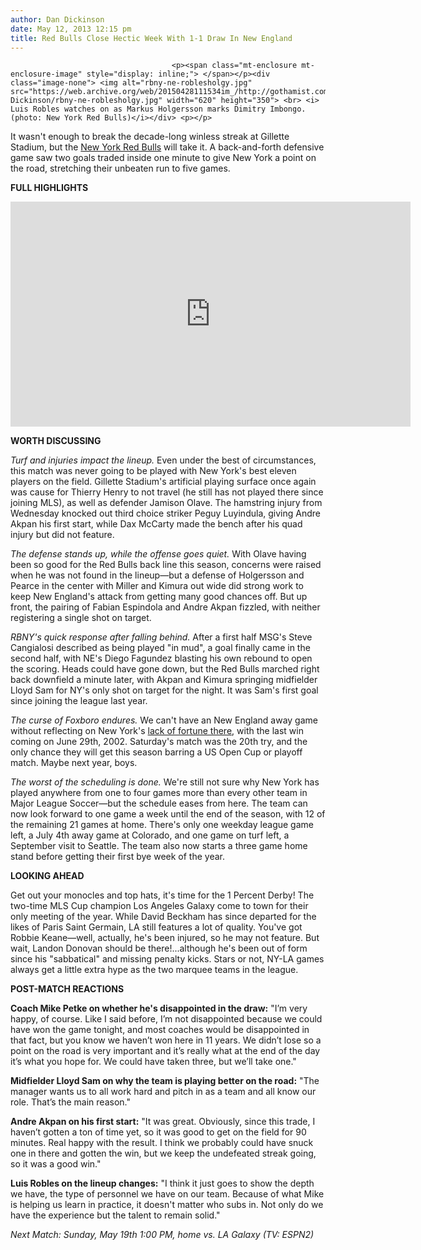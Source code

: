 ```yaml
---
author: Dan Dickinson
date: May 12, 2013 12:15 pm
title: Red Bulls Close Hectic Week With 1-1 Draw In New England
---
```


	
										<p><span class="mt-enclosure mt-enclosure-image" style="display: inline;"> </span></p><div class="image-none"> <img alt="rbny-ne-roblesholgy.jpg" src="https://web.archive.org/web/20150428111534im_/http://gothamist.com/attachments/Dan Dickinson/rbny-ne-roblesholgy.jpg" width="620" height="350"> <br> <i> Luis Robles watches on as Markus Holgersson marks Dimitry Imbongo. (photo: New York Red Bulls)</i></div> <p></p>

<p>It wasn&apos;t enough to break the decade-long winless streak at Gillette Stadium, but the <a href="https://web.archive.org/web/20150428111534/http://gothamist.com/tags/redbulls">New York Red Bulls</a> will take it.  A back-and-forth defensive game saw two goals traded inside one minute to give New York a point on the road, stretching their unbeaten run to five games.</p>

<p><strong>FULL HIGHLIGHTS</strong></p>

<p><iframe width="640" height="360" src="https://web.archive.org/web/20150428111534if_/http://www.youtube.com/embed/7K43eTEh1_U?rel=0" frameborder="0" allowfullscreen></iframe></p>

<p><strong>WORTH DISCUSSING</strong></p>

<p><em>Turf and injuries impact the lineup.</em>  Even under the best of circumstances, this match was never going to be played with New York&apos;s best eleven players on the field.  Gillette Stadium&apos;s artificial playing surface once again was cause for Thierry Henry to not travel (he still has not played there since joining MLS), as well as defender Jamison Olave.  The hamstring injury from Wednesday knocked out third choice striker Peguy Luyindula, giving Andre Akpan his first start, while Dax McCarty made the bench after his quad injury but did not feature.</p>

<p><em>The defense stands up, while the offense goes quiet.</em>  With Olave having been so good for the Red Bulls back line this season, concerns were raised when he was not found in the lineup&#x2014;but a defense of Holgersson and Pearce in the center with Miller and Kimura out wide did strong work to keep New England&apos;s attack from getting many good chances off.  But up front, the pairing of Fabian Espindola and Andre Akpan fizzled, with neither registering a single shot on target. </p>

<p><em>RBNY&apos;s quick response after falling behind.</em>  After a first half MSG&apos;s Steve Cangialosi described as being played &quot;in mud&quot;, a goal finally came in the second half, with NE&apos;s Diego Fagundez blasting his own rebound to open the scoring.  Heads could have gone down, but the Red Bulls marched right back downfield a minute later, with Akpan and Kimura springing midfielder Lloyd Sam for NY&apos;s only shot on target for the night.  It was Sam&apos;s first goal since joining the league last year.</p>

<p><em>The curse of Foxboro endures.</em>  We can&apos;t have an New England away game without reflecting on New York&apos;s <a href="https://web.archive.org/web/20150428111534/http://bigapplesoccer.com/teams/redbulls2.php?article_id=33491">lack of fortune there</a>, with the last win coming on June 29th, 2002.  Saturday&apos;s match was the 20th try, and the only chance they will get this season barring a US Open Cup or playoff match.  Maybe next year, boys.</p>

<p><em>The worst of the scheduling is done.</em>  We&apos;re still not sure why New York has played anywhere from one to four games more than every other team in Major League Soccer&#x2014;but the schedule eases from here.  The team can now look forward to one game a week until the end of the season, with 12 of the remaining 21 games at home.  There&apos;s only one weekday league game left, a July 4th away game at Colorado, and one game on turf left, a September visit to Seattle. The team also now starts a three game home stand before getting their first bye week of the year.</p>

<p><strong>LOOKING AHEAD</strong></p>

<p>Get out your monocles and top hats, it&apos;s time for the 1 Percent Derby! The two-time MLS Cup champion Los Angeles Galaxy come to town for their only meeting of the year.  While David Beckham has since departed for the likes of Paris Saint Germain, LA still features a lot of quality.  You&apos;ve got Robbie Keane&#x2014;well, actually, he&apos;s been injured, so he may not feature.  But wait, Landon Donovan should be there!...although he&apos;s been out of form since his &quot;sabbatical&quot; and missing penalty kicks.  Stars or not, NY-LA games always get a little extra hype as the two marquee teams in the league.</p>

<p><strong>POST-MATCH REACTIONS</strong></p>

<p><strong>Coach Mike Petke on whether he&apos;s disappointed in the draw:</strong> &quot;I&#x2019;m very happy, of course. Like I said before, I&#x2019;m not disappointed because we could have won the game tonight, and most coaches would be disappointed in that fact, but you know we haven&#x2019;t won here in 11 years. We didn&#x2019;t lose so a point on the road is very important and it&#x2019;s really what at the end of the day it&#x2019;s what you hope for. We could have taken three, but we&#x2019;ll take one.&quot;</p>

<p><strong>Midfielder Lloyd Sam on why the team is playing better on the road:</strong> &quot;The manager wants us to all work hard and pitch in as a team and all know our role. That&#x2019;s the main reason.&quot;</p>

<p><strong>Andre Akpan on his first start:</strong> &quot;It was great. Obviously, since this trade, I haven&#x2019;t gotten a ton of time yet, so it was good to get on the field for 90 minutes. Real happy with the result. I think we probably could have snuck one in there and gotten the win, but we keep the undefeated streak going, so it was a good win.&quot;</p>

<p><strong>Luis Robles on the lineup changes:</strong> &quot;I think it just goes to show the depth we have, the type of personnel we have on our team.  Because of what Mike is helping us learn in practice, it doesn&apos;t matter who subs in.  Not only do we have the experience but the talent to remain solid.&quot;</p>

<p><em>Next Match: Sunday, May 19th 1:00 PM, home vs. LA Galaxy (TV: ESPN2)</em></p>					
										
									
				